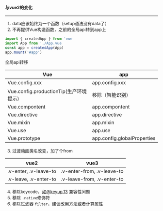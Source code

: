 #### 与vue2的变化

---

1. data应该始终为一个函数（setup语法没有data了）
2. 不再提供Vue构造函数，之前的全局api转到app上

```js
import { createdApp } from 'vue
import App from './App.vue
const app = createdApp(App)
app.mount('#app')
```

全局api转移

| Vue | app |
| --- | --- |
| Vue.config.xxx | app.config.xxx |
| Vue.config.productionTip(生产环境提示) | 移除（智能识别） |
| Vue.compontent | app.compontent |
| Vue.directive | app.directive |
| Vue.mixin | app.mixin |
| Vue.use | app.use |
| Vue.prototype | app.config.globalProperties |

3. 过渡动画类名改变，加了个from

| vue2 | vue3 |
| --- | --- |
| .v-enter, .v-leave-to | .v-enter-from, .v-leave-to |
| .v-leave, .v-enter-to | .v-leave-from, .v-enter-to |

4. 移除keycode，如@keyup.13 兼容性问题
5. 移除 `.native`修饰符
6. 移除过滤器 `filter`，建议改用方法或者计算属性
